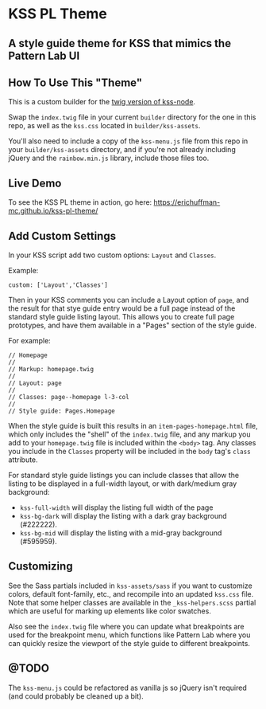 # KSS PL Theme

## A style guide theme for KSS that mimics the Pattern Lab UI

## How To Use This "Theme"

This is a custom builder for the [twig version of kss-node](https://github.com/kss-node/kss-twig).

Swap the `index.twig` file in your current `builder` directory for the one in this repo, as well as the `kss.css` located in `builder/kss-assets`.

You'll also need to include a copy of the `kss-menu.js` file from this repo in your `builder/kss-assets` directory, and if you're not already including jQuery and the `rainbow.min.js` library, include those files too.

## Live Demo ##

To see the KSS PL theme in action, go here: https://erichuffman-mc.github.io/kss-pl-theme/

## Add Custom Settings

In your KSS script add two custom options: `Layout` and `Classes`.

Example:

```
custom: ['Layout','Classes']

```

Then in your KSS comments you can include a Layout option of `page`, and the result for that stye guide entry would be a full page instead of the standard style guide listing layout. This allows you to create full page prototypes, and have them available in a "Pages" section of the style guide.

For example:

```
// Homepage
//
// Markup: homepage.twig
//
// Layout: page
//
// Classes: page--homepage l-3-col
//
// Style guide: Pages.Homepage
```

When the style guide is built this results in an `item-pages-homepage.html` file, which only includes the "shell" of the `index.twig` file, and any markup you add to your `homepage.twig` file is included within the `<body>` tag. Any classes you include in the `Classes` property will be included in the `body` tag's `class` attribute.

For standard style guide listings you can include classes that allow the listing to be displayed in a full-width layout, or with dark/medium gray background:

- `kss-full-width` will display the listing full width of the page
- `kss-bg-dark` will display the listing with a dark gray background (#222222).
- `kss-bg-mid` will display the listing with a mid-gray background (#595959).

## Customizing

See the Sass partials included in `kss-assets/sass` if you want to customize colors, default font-family, etc., and recompile into an updated `kss.css` file. Note that some helper classes are available in the `_kss-helpers.scss` partial which are useful for marking up elements like color swatches.

Also see the `index.twig` file where you can update what breakpoints are used for the breakpoint menu, which functions like Pattern Lab where you can quickly resize the viewport of the style guide to different breakpoints.

## @TODO

The `kss-menu.js` could be refactored as vanilla js so jQuery isn't required (and could probably be cleaned up a bit).

